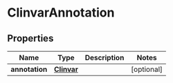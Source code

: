 

# ClinvarAnnotation


## Properties

| Name | Type | Description | Notes |
|------------ | ------------- | ------------- | -------------|
|**annotation** | [**Clinvar**](Clinvar.md) |  |  [optional] |



